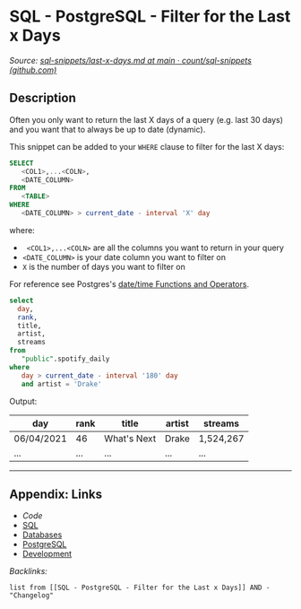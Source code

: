 # SQL - PostgreSQL - Filter for the Last x Days

*Source: [sql-snippets/last-x-days.md at main · count/sql-snippets (github.com)](https://github.com/count/sql-snippets/blob/main/postgres/last-x-days.md)*

## Description

Often you only want to return the last X days of a query (e.g. last 30 days) and you want that to always be up to date (dynamic).

This snippet can be added to your `WHERE` clause to filter for the last X days:

````sql
SELECT
   <COL1>,...<COLN>,
   <DATE_COLUMN>
FROM
   <TABLE>
WHERE
   <DATE_COLUMN> > current_date - interval 'X' day
````

where:

* ` <COL1>,...<COLN>` are all the columns you want to return in your query
* `<DATE_COLUMN>`  is your date column you want to filter on
* `X` is the number of days you want to filter on

For reference see Postgres's [date/time Functions and Operators](https://www.postgresql.org/docs/8.2/functions-datetime.html).

````sql
select 
  day,
  rank,
  title,
  artist,
  streams
from 
   "public".spotify_daily
where 
   day > current_date - interval '180' day
   and artist = 'Drake'
````

Output:

|day|rank|title|artist|streams|
|---|----|-----|------|-------|
|06/04/2021|46|What's Next|Drake|1,524,267|
|...|...|...|...|...|

---

## Appendix: Links

* *Code*
* [SQL](SQL.md)
* [Databases](../../MOCs/Databases.md)
* [PostgreSQL](../../../3-Resources/Tools/Developer%20Tools/Data%20Stack/Databases/PostgreSQL.md)
* [Development](../../MOCs/Development.md)

*Backlinks:*

````dataview
list from [[SQL - PostgreSQL - Filter for the Last x Days]] AND -"Changelog"
````
